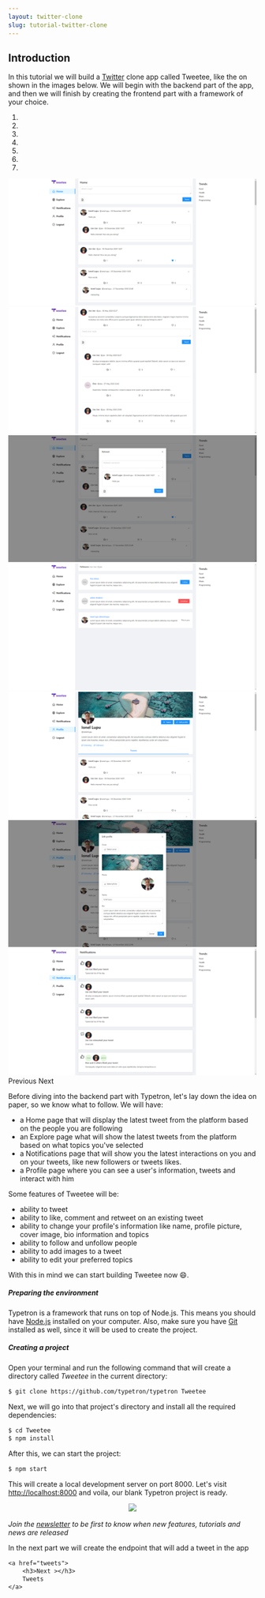 ```yaml
---
layout: twitter-clone
slug: tutorial-twitter-clone
---
```


## Introduction
In this tutorial we will build a [Twitter](https://twitter.com/home) clone app called Tweetee, like the on shown in the images below.
We will begin with the backend part of the app, and then we will finish by creating the frontend part with a framework of your choice.

<div id="carouselExampleCaptions" class="carousel slide" data-ride="carousel">
  <ol class="carousel-indicators">
    <li data-target="#carouselExampleCaptions" data-slide-to="0" class="active"></li>
    <li data-target="#carouselExampleCaptions" data-slide-to="1"></li>
    <li data-target="#carouselExampleCaptions" data-slide-to="2"></li>
    <li data-target="#carouselExampleCaptions" data-slide-to="3"></li>
    <li data-target="#carouselExampleCaptions" data-slide-to="4"></li>
    <li data-target="#carouselExampleCaptions" data-slide-to="5"></li>
    <li data-target="#carouselExampleCaptions" data-slide-to="6"></li>
  </ol>
  <div class="carousel-inner">
    <div class="carousel-item active">
        <div class="window">
        <img src="/images/tutorials/twitter-clone/preview1.png" class="d-block w-100">
        </div>
    </div>
    <div class="carousel-item">
      <div class="window">
        <img src="/images/tutorials/twitter-clone/preview2.png" class="d-block w-100">
      </div>
    </div>
    <div class="carousel-item">
      <div class="window">
        <img src="/images/tutorials/twitter-clone/preview3.png" class="d-block w-100">
      </div>
    </div>
    <div class="carousel-item">
      <div class="window">
        <img src="/images/tutorials/twitter-clone/preview4.png" class="d-block w-100">
      </div>
    </div>
    <div class="carousel-item">
      <div class="window">
        <img src="/images/tutorials/twitter-clone/preview5.png" class="d-block w-100">
      </div>
    </div>
    <div class="carousel-item">
      <div class="window">
        <img src="/images/tutorials/twitter-clone/preview6.png" class="d-block w-100">
      </div>
    </div>
    <div class="carousel-item">
      <div class="window">
        <img src="/images/tutorials/twitter-clone/preview7.png" class="d-block w-100">
      </div>
    </div>
  </div>
  <a class="carousel-control-prev" data-target="#carouselExampleCaptions" role="button" data-slide="prev">
    <span class="carousel-control-prev-icon" aria-hidden="true"></span>
    <span class="sr-only">Previous</span>
  </a>
  <a class="carousel-control-next" data-target="#carouselExampleCaptions" role="button" data-slide="next">
    <span class="carousel-control-next-icon" aria-hidden="true"></span>
    <span class="sr-only">Next</span>
  </a>
</div>


Before diving into the backend part with Typetron, let's lay down the idea on paper, so we know what to follow. We will have:
- a Home page that will display the latest tweet from the platform based on the people you are following
- an Explore page what will show the latest tweets from the platform based on what topics you've selected
- a Notifications page that will show you the latest interactions on you and on your tweets, like new followers or tweets likes.
- a Profile page where you can see a user's information, tweets and interact with him
 
Some features of Tweetee will be:
- ability to tweet
- ability to like, comment and retweet on an existing tweet
- ability to change your profile's information like name, profile picture, cover image, bio information and topics
- ability to follow and unfollow people
- ability to add images to a tweet  
- ability to edit your preferred topics  
 
With this in mind we can start building Tweetee now 😄.
 
##### Preparing the environment

Typetron is a framework that runs on top of Node.js. This means you should have [Node.js](https://nodejs.org/)
installed on your computer. Also, make sure you have [Git](https://git-scm.com/) installed as well, since it will be 
used to create the project. 

##### Creating a project

Open your terminal and run the following command that will create a directory called _Tweetee_ in the current directory:

```bash
$ git clone https://github.com/typetron/typetron Tweetee
```
 
Next, we will go into that project's directory and install all the required dependencies:
```bash
$ cd Tweetee
$ npm install
```

After this, we can start the project:
```bash
$ npm start
```
This will create a local development server on port 8000.
Let's visit [http://localhost:8000](http://localhost:8000) and voila, our blank Typetron project is ready.

<p align="center" class="window">
  <img src="/images/tutorials/blog/new.jpg" />
</p>

_Join the [newsletter](/) to be first to know when new features, tutorials and news are released_
 
<div class="tutorial-next-page">
    In the next part we will create the endpoint that will add a tweet in the app
    
    <a href="tweets">
        <h3>Next ></h3>
        Tweets
    </a>
</div>

